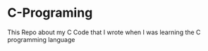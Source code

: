 # C-Programing
This Repo about my C Code that I wrote when I was learning the C programming language
